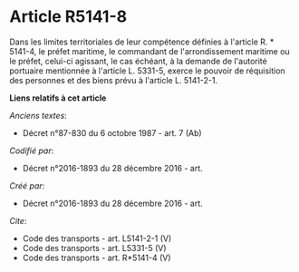 # Article R5141-8

Dans les limites territoriales de leur compétence définies à l'article R. * 5141-4, le préfet maritime, le commandant de
l'arrondissement maritime ou le préfet, celui-ci agissant, le cas échéant, à la demande de l'autorité portuaire mentionnée à
l'article L. 5331-5, exerce le pouvoir de réquisition des personnes et des biens prévu à l'article L. 5141-2-1.

**Liens relatifs à cet article**

_Anciens textes_:

  - Décret n°87-830 du 6 octobre 1987 - art. 7 (Ab)

_Codifié par_:

  - Décret n°2016-1893 du 28 décembre 2016 - art.

_Créé par_:

  - Décret n°2016-1893 du 28 décembre 2016 - art.

_Cite_:

  - Code des transports - art. L5141-2-1 (V)
  - Code des transports - art. L5331-5 (V)
  - Code des transports - art. R*5141-4 (V)
